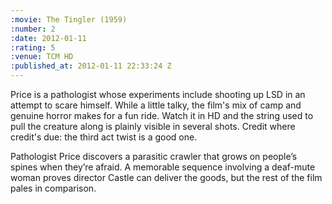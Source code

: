 ```yaml
---
:movie: The Tingler (1959)
:number: 2
:date: 2012-01-11
:rating: 5
:venue: TCM HD
:published_at: 2012-01-11 22:33:24 Z
---
```


Price is a pathologist whose experiments include shooting up LSD in an attempt
to scare himself. While a little talky, the film's mix of camp and genuine
horror makes for a fun ride. Watch it in HD and the string used to pull the
creature along is plainly visible in several shots. Credit where credit's due:
the third act twist is a good one.

Pathologist Price discovers a parasitic crawler that grows on people’s spines when they’re afraid. A memorable sequence involving a deaf-mute woman proves director Castle can deliver the goods, but the rest of the film pales in comparison.

